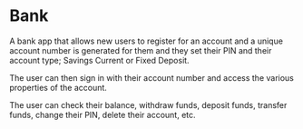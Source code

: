 # Bank
A bank app that allows new users to register for an account and a unique account number is generated for them and they set their PIN and their account type; Savings Current or Fixed Deposit.

The user can then sign in with their account number and access the various properties of the account.

The user can check their balance, withdraw funds, deposit funds, transfer funds, change their PIN, delete their account, etc.
